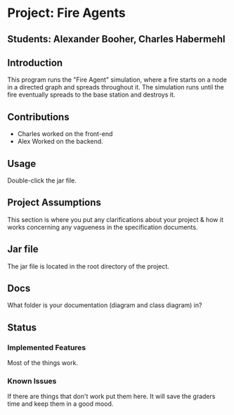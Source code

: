 # Project: Fire Agents
## Students:  Alexander Booher, Charles Habermehl

## Introduction
This program runs the "Fire Agent" simulation, where a fire starts on a node in a directed graph
and spreads throughout it. The simulation runs until the fire eventually spreads to the base station and destroys it.

## Contributions
- Charles worked on the front-end
- Alex Worked on the backend.

## Usage
Double-click the jar file.

## Project Assumptions
This section is where you put any clarifications about your project & how it works concerning any vagueness in the specification documents.

## Jar file 
The jar file is located in the root directory of the project.

## Docs
What folder is your documentation (diagram and class diagram) in?

## Status
### Implemented Features
Most of the things work. 

### Known Issues
If there are things that don't work put them here. It will save the graders time and keep them in a good mood.